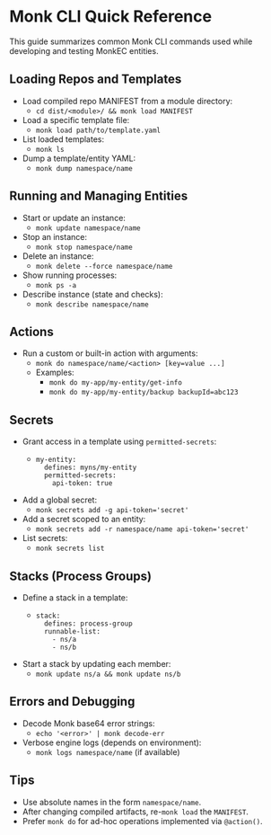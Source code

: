 # Monk CLI Quick Reference

This guide summarizes common Monk CLI commands used while developing and testing MonkEC entities.

## Loading Repos and Templates

- Load compiled repo MANIFEST from a module directory:
  - `cd dist/<module>/ && monk load MANIFEST`
- Load a specific template file:
  - `monk load path/to/template.yaml`
- List loaded templates:
  - `monk ls`
- Dump a template/entity YAML:
  - `monk dump namespace/name`

## Running and Managing Entities

- Start or update an instance:
  - `monk update namespace/name`
- Stop an instance:
  - `monk stop namespace/name`
- Delete an instance:
  - `monk delete --force namespace/name`
- Show running processes:
  - `monk ps -a`
- Describe instance (state and checks):
  - `monk describe namespace/name`

## Actions

- Run a custom or built-in action with arguments:
  - `monk do namespace/name/<action> [key=value ...]`
  - Examples:
    - `monk do my-app/my-entity/get-info`
    - `monk do my-app/my-entity/backup backupId=abc123`

## Secrets

- Grant access in a template using `permitted-secrets`:
  - ```
    my-entity:
      defines: myns/my-entity
      permitted-secrets:
        api-token: true
    ```
- Add a global secret:
  - `monk secrets add -g api-token='secret'`
- Add a secret scoped to an entity:
  - `monk secrets add -r namespace/name api-token='secret'`
- List secrets:
  - `monk secrets list`

## Stacks (Process Groups)

- Define a stack in a template:
  - ```
    stack:
      defines: process-group
      runnable-list:
        - ns/a
        - ns/b
    ```
- Start a stack by updating each member:
  - `monk update ns/a && monk update ns/b`

## Errors and Debugging

- Decode Monk base64 error strings:
  - `echo '<error>' | monk decode-err`
- Verbose engine logs (depends on environment):
  - `monk logs namespace/name` (if available)

## Tips

- Use absolute names in the form `namespace/name`.
- After changing compiled artifacts, re-`monk load` the `MANIFEST`.
- Prefer `monk do` for ad-hoc operations implemented via `@action()`.
